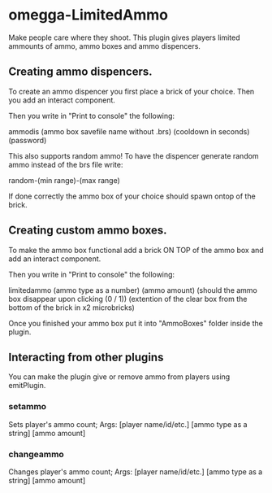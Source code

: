 # omegga-LimitedAmmo
Make people care where they shoot.
This plugin gives players limited ammounts of ammo, ammo boxes and ammo dispencers.

## Creating ammo dispencers.
To create an ammo dispencer you first place a brick of your choice. Then you add an interact component.

Then you write in "Print to console" the following:

ammodis (ammo box savefile name without .brs) (cooldown in seconds) (password)

This also supports random ammo! To have the dispencer generate random ammo instead of the brs file write:

random-(min range)-(max range)

If done correctly the ammo box of your choice should spawn ontop of the brick.

## Creating custom ammo boxes.
To make the ammo box functional add a brick ON TOP of the ammo box and add an interact component.

Then you write in "Print to console" the following:

limitedammo (ammo type as a number) (ammo amount) (should the ammo box disappear upon clicking (0 / 1)) (extention of the clear box from the bottom of the brick in x2 microbricks)

Once you finished your ammo box put it into "AmmoBoxes" folder inside the plugin.

## Interacting from other plugins

You can make the plugin give or remove ammo from players using emitPlugin.

### setammo

Sets player's ammo count;
Args:
[player name/id/etc.] [ammo type as a string] [ammo amount]

### changeammo

Changes player's ammo count;
Args:
[player name/id/etc.] [ammo type as a string] [ammo amount]
